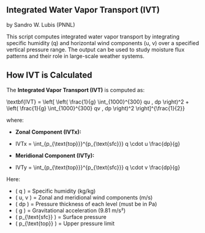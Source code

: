 ## Integrated Water Vapor Transport (IVT) ##
by Sandro W. Lubis (PNNL)

This script computes integrated water vapor transport by integrating specific humidity (q) and horizontal wind components (u, v) over a specified vertical pressure range. The output can be used to study moisture flux patterns and their role in large-scale weather systems.

## How IVT is Calculated

The **Integrated Vapor Transport (IVT)** is computed as:

\textbf{IVT} =
\left[ 
\left( \frac{1}{g} \int_{1000}^{300} qu \, dp \right)^2
+ 
\left( \frac{1}{g} \int_{1000}^{300} qv \, dp \right)^2
\right]^{\frac{1}{2}}


where:

- **Zonal Component (IVTx):**
- 
  IVTx  =  \int_{p_{\text{top}}}^{p_{\text{sfc}}} q \cdot u \frac{dp}{g} 

- **Meridional Component (IVTy):**
- 
  IVTy =  \int_{p_{\text{top}}}^{p_{\text{sfc}}} q \cdot v \frac{dp}{g} 

Here:
- \( q \) = Specific humidity (kg/kg)
- \( u, v \) = Zonal and meridional wind components (m/s)
- \( dp \) = Pressure thickness of each level (must be in Pa)
- \( g \) = Gravitational acceleration (9.81 m/s²)
- \( p_{\text{sfc}} \) = Surface pressure
- \( p_{\text{top}} \) = Upper pressure limit



